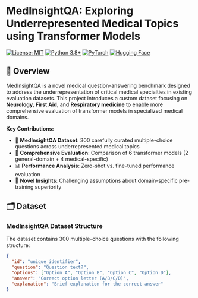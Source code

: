 # MedInsightQA: Exploring Underrepresented Medical Topics using Transformer Models

[![License: MIT](https://img.shields.io/badge/License-MIT-yellow.svg)](https://opensource.org/licenses/MIT)
[![Python 3.8+](https://img.shields.io/badge/python-3.8+-blue.svg)](https://www.python.org/downloads/)
[![PyTorch](https://img.shields.io/badge/PyTorch-%23EE4C2C.svg?style=flat&logo=PyTorch&logoColor=white)](https://pytorch.org/)
[![Hugging Face](https://img.shields.io/badge/Hugging%20Face-%23FFD21E.svg?style=flat&logo=huggingface&logoColor=black)](https://huggingface.co/)

## 📖 Overview

MedInsightQA is a novel medical question-answering benchmark designed to address the underrepresentation of critical medical specialties in existing evaluation datasets. This project introduces a custom dataset focusing on **Neurology**, **First Aid**, and **Respiratory medicine** to enable more comprehensive evaluation of transformer models in specialized medical domains.

**Key Contributions:**
- 🏥 **MedInsightQA Dataset**: 300 carefully curated multiple-choice questions across underrepresented medical topics
- 🤖 **Comprehensive Evaluation**: Comparison of 6 transformer models (2 general-domain + 4 medical-specific)
- 📊 **Performance Analysis**: Zero-shot vs. fine-tuned performance evaluation
- 🔬 **Novel Insights**: Challenging assumptions about domain-specific pre-training superiority


## 🗂️ Dataset

### MedInsightQA Dataset Structure
The dataset contains 300 multiple-choice questions with the following structure:
```json
{
  "id": "unique_identifier",
  "question": "Question text?",
  "options": ["Option A", "Option B", "Option C", "Option D"],
  "answer": "Correct option letter (A/B/C/D)",
  "explanation": "Brief explanation for the correct answer"
}
